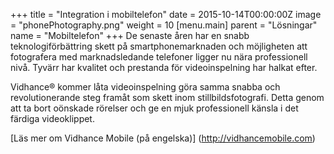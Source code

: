 +++
title = "Integration i mobiltelefon"
date = 2015-10-14T00:00:00Z
image = "phonePhotography.png"
weight = 10
[menu.main]
parent = "Lösningar"
name = "Mobiltelefon"
+++
De senaste åren har en snabb teknologiförbättring skett på smartphonemarknaden och möjligheten att fotografera med marknadsledande telefoner ligger nu nära professionell nivå. Tyvärr har kvalitet och prestanda för videoinspelning har halkat efter.

Vidhance® kommer låta videoinspelning göra samma snabba och revolutionerande steg framåt som skett inom stillbildsfotografi. Detta genom att ta bort oönskade rörelser och ge en mjuk professionell känsla i det färdiga videoklippet.

[Läs mer om Vidhance Mobile (på engelska)] (http://vidhancemobile.com)
